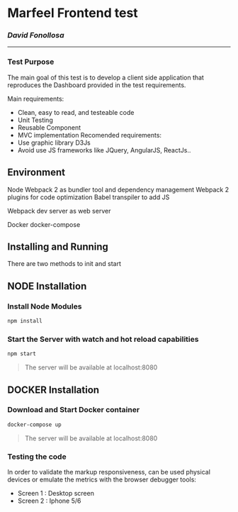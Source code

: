 # Marfeel Frontend test #

### _David Fonollosa_
- ----------------------
### Test Purpose

The main goal of this test is to develop a client side application that reproduces the Dashboard provided in the test requirements.

Main requirements:
- Clean, easy to read, and testeable code
- Unit Testing
- Reusable Component
- MVC implementation
Recomended requirements: 
- Use graphic library D3Js
- Avoid use JS frameworks like JQuery, AngularJS, ReactJs..

## Environment
Node
Webpack 2 as bundler tool and dependency management
Webpack 2 plugins for code optimization
Babel transpiler to add JS

Webpack dev server as web server

Docker
docker-compose

## Installing and Running
There are two methods to init and start 

## NODE Installation
### Install Node Modules
```sh
npm install
```
### Start the Server with watch and hot reload capabilities
```sh
npm start
```

> The server will be available at localhost:8080

## DOCKER Installation
### Download and Start Docker container
```sh
docker-compose up
```
> The server will be available at localhost:8080


### Testing the code
In order to validate the markup responsiveness, can be used physical devices or emulate the metrics with the browser debugger tools:  

* Screen 1 : Desktop screen
* Screen 2 : Iphone 5/6 